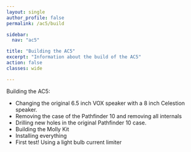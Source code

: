 ```yaml
---
layout: single
author_profile: false
permalink: /ac5/build

sidebar:
  nav: "ac5"

title: "Building the AC5"
excerpt: "Information about the build of the AC5"
action: false
classes: wide

---
```

Building the AC5:

- Changing the original 6.5 inch VOX speaker with a 8 inch Celestion speaker.
- Removing the case of the Pathfinder 10 and removing all internals
- Drilling new holes in the original Pathfinder 10 case.
- Building the Molly Kit
- Installing everything
- First test! Using a light bulb current limiter
